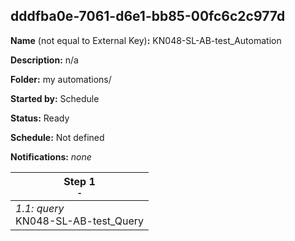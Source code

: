 ## dddfba0e-7061-d6e1-bb85-00fc6c2c977d

**Name** (not equal to External Key)**:** KN048-SL-AB-test_Automation

**Description:** n/a

**Folder:** my automations/

**Started by:** Schedule

**Status:** Ready

**Schedule:** Not defined

**Notifications:** _none_


| Step 1<br>_<small>-</small>_ |
| --- |
| _1.1: query_<br>KN048-SL-AB-test_Query |
